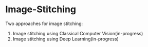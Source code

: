 # Image-Stitching

Two approaches for image stitching:
1. Image stitching using Classical Computer Vision(in-progress)
2. Image stitching using Deep Learning(in-progress)

